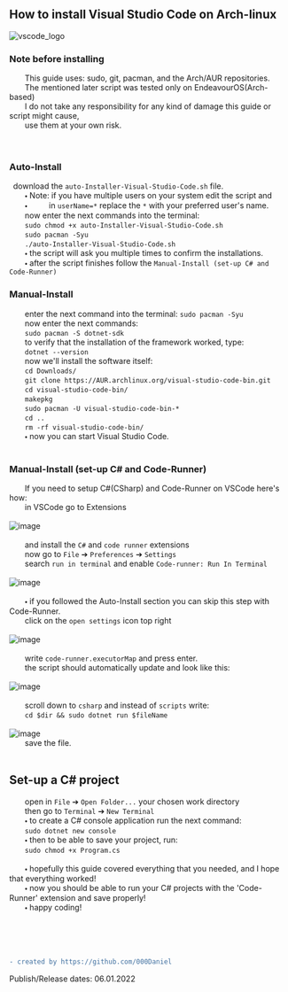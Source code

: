 ## How to install Visual Studio Code on Arch-linux
![vscode_logo](https://user-images.githubusercontent.com/90350173/148343289-5de1dfc9-5160-4484-b301-72a8634aff20.png)
### Note before installing
    This guide uses: sudo, git, pacman, and the Arch/AUR repositories.<br />
    The mentioned later script was tested only on EndeavourOS(Arch-based)<br />
    I do not take any responsibility for any kind of damage this guide or script might cause,<br />
    use them at your own risk.<br />
<br />
<br />
### Auto-Install
 download the `auto-Installer-Visual-Studio-Code.sh` file. <br />
    🞄 Note: if you have multiple users on your system edit the script and <br />
    🞄      in `userName=*` replace the `*` with your preferred user's name. <br />
    now enter the next commands into the terminal: <br />
    `sudo chmod +x auto-Installer-Visual-Studio-Code.sh` <br />
    `sudo pacman -Syu`<br />
    `./auto-Installer-Visual-Studio-Code.sh`<br />
    🞄 the script will ask you multiple times to confirm the installations.<br />
    🞄 after the script finishes follow the `Manual-Install (set-up C# and Code-Runner)`
<br />
### Manual-Install
    enter the next command into the terminal: `sudo pacman -Syu`<br />
    now enter the next commands: <br />
    `sudo pacman -S dotnet-sdk` <br />
    to verify that the installation of the framework worked, type: <br />
    `dotnet --version` <br />
    now we'll install the software itself: <br />
    `cd Downloads/` <br />
    `git clone https://AUR.archlinux.org/visual-studio-code-bin.git` <br />
    `cd visual-studio-code-bin/` <br />
    `makepkg` <br />
    `sudo pacman -U visual-studio-code-bin-*` <br />
    `cd ..` <br />
    `rm -rf visual-studio-code-bin/` <br />
    🞄 now you can start Visual Studio Code. <br />
<br />
### Manual-Install (set-up C# and Code-Runner)
    If you need to setup C#(CSharp) and Code-Runner on VSCode here's how: <br />
    in VSCode go to Extensions <br />
<br />
![image](https://user-images.githubusercontent.com/90350173/148344532-c8237ec5-e1e6-4bbc-a2da-fa5695468612.png) <br />
<br />
    and install the `C#` and `code runner` extensions <br />
    now go to `File` ➔ `Preferences` ➔ `Settings` <br />
    search `run in terminal` and enable `Code-runner: Run In Terminal` <br />
<br />
![image](https://user-images.githubusercontent.com/90350173/148344770-9a31a637-9d65-44b9-b8ec-bea6071e3a9d.png) <br />
<br />
    🞄 if you followed the Auto-Install section you can skip this step with Code-Runner. <br />
    click on the `open settings` icon top right <br />
<br />
![image](https://user-images.githubusercontent.com/90350173/148345018-a1d2a98b-4e62-4978-85b4-8727254b8b75.png) <br />
<br />
    write `code-runner.executorMap` and press enter. <br />
    the script should automatically update and look like this: <br />
<br />
![image](https://user-images.githubusercontent.com/90350173/148345184-d9b540f8-4860-4efd-aeef-6774195e42e9.png) <br />
<br />
    scroll down to `csharp` and instead of `scripts` write: <br />
    `cd $dir && sudo dotnet run $fileName` <br />
<br />
![image](https://user-images.githubusercontent.com/90350173/148345367-2cebc037-c32f-41d2-8d3d-fca62c29e104.png) <br />
    save the file. <br />
<br />
## Set-up a C# project
    open in `File` ➔ `Open Folder...` your chosen work directory <br />
    then go to `Terminal` ➔ `New Terminal` <br />
    🞄 to create a C# console application run the next command: <br />
    `sudo dotnet new console` <br />
    🞄 then to be able to save your project, run: <br />
    `sudo chmod +x Program.cs` <br />
<br />
    🞄 hopefully this guide covered everything that you needed, and I hope that everything worked! <br />
    🞄 now you should be able to run your C# projects with the 'Code-Runner' extension and save properly! <br />
    🞄 happy coding!
<br />
<br />
<br />
<br />
<br />
```diff
- created by https://github.com/000Daniel
```
Publish/Release dates: 06.01.2022
